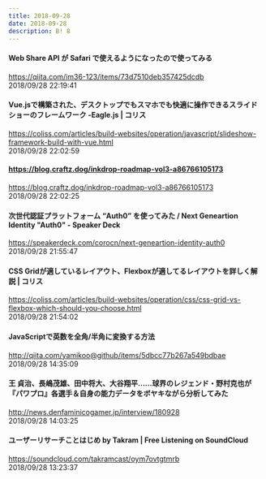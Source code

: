 ```yaml
---
title: 2018-09-28
date: 2018-09-28
description: B! 8
---
```


#### Web Share API が Safari で使えるようになったので使ってみる
https://qiita.com/im36-123/items/73d7510deb357425dcdb<br>
2018/09/28 22:19:41<br>


####   Vue.jsで構築された、デスクトップでもスマホでも快適に操作できるスライドショーのフレームワーク -Eagle.js | コリス
https://coliss.com/articles/build-websites/operation/javascript/slideshow-framework-build-with-vue.html<br>
2018/09/28 22:02:59<br>


#### https://blog.craftz.dog/inkdrop-roadmap-vol3-a86766105173
https://blog.craftz.dog/inkdrop-roadmap-vol3-a86766105173<br>
2018/09/28 22:02:25<br>


#### 次世代認証プラットフォーム “Auth0” を使ってみた / Next Geneartion Identity "Auth0" - Speaker Deck
https://speakerdeck.com/corocn/next-geneartion-identity-auth0<br>
2018/09/28 21:55:47<br>


####   CSS Gridが適しているレイアウト、Flexboxが適してるレイアウトを詳しく解説 | コリス
https://coliss.com/articles/build-websites/operation/css/css-grid-vs-flexbox-which-should-you-choose.html<br>
2018/09/28 21:54:02<br>


#### JavaScriptで英数を全角/半角に変換する方法
http://qiita.com/yamikoo@github/items/5dbcc77b267a549bdbae<br>
2018/09/28 14:35:09<br>


#### 王 貞治、長嶋茂雄、田中将大、大谷翔平……球界のレジェンド・野村克也が『パワプロ』各選手＆自身の能力データをボヤキながら分析してみた
http://news.denfaminicogamer.jp/interview/180928<br>
2018/09/28 14:03:25<br>


#### ユーザーリサーチことはじめ by Takram | Free Listening on SoundCloud
https://soundcloud.com/takramcast/oym7ovtgtmrb<br>
2018/09/28 13:23:37<br>


